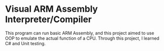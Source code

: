 # Visual ARM Assembly Interpreter/Compiler

This program can run basic ARM Assembly, and this project aimed to use OOP to emulate the actual function of a CPU. Through this project, I learned C# and Unit testing.
